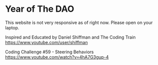 # Year of The DAO

This website is not very responsive as of right now. Please open on your laptop. 

Inspired and Educated by Daniel Shiffman and The Coding Train
https://www.youtube.com/user/shiffman


Coding Challenge #59 - Steering Behaviors
https://www.youtube.com/watch?v=4hA7G3gup-4

